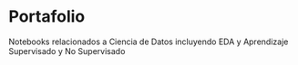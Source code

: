 # Portafolio
Notebooks relacionados a Ciencia de Datos incluyendo EDA y Aprendizaje Supervisado y No Supervisado
